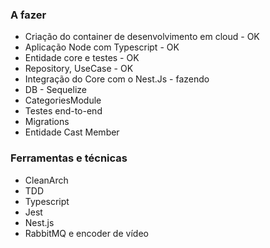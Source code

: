 ### A fazer
- Criação do container de desenvolvimento em cloud - OK
- Aplicação Node com Typescript - OK
- Entidade core e testes - OK
- Repository, UseCase - OK
- Integração do Core com o Nest.Js - fazendo
- DB - Sequelize
- CategoriesModule
- Testes end-to-end
- Migrations
- Entidade Cast Member

### Ferramentas e técnicas
- CleanArch
- TDD
- Typescript
- Jest
- Nest.js
- RabbitMQ e encoder de vídeo
